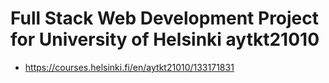 # Full Stack Web Development Project for University of Helsinki aytkt21010 
- https://courses.helsinki.fi/en/aytkt21010/133171831

